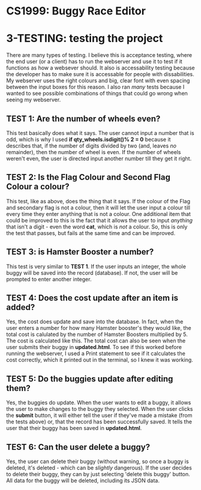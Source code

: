 CS1999: Buggy Race Editor
=========================

# 3-TESTING: testing the project

There are many types of testing. I believe this is acceptance testing, where the end user (or a client) has to run the webserver and use it to test if it functions as how a websever should. It also is accessability testing because the developer has to make sure it is accessable for people with dissabilities. My webserver uses the right colours and big, clear font with even spacing between the input boxes for this reason. I also ran *many* tests because I wanted to see possible combinations of things that could go wrong when seeing my webserver.

## TEST 1: Are the number of wheels even?

This test basically does what it says. The user cannot input a number that is odd, which is why I used **if qty_wheels.isdigit()% 2 = 0** because it describes that, if the number of digits divided by two (and, leaves *no* remainder), then the number of wheel is even. If the number of wheels weren't even, the user is directed input another number till they get it right.

## TEST 2: Is the Flag Colour and Second Flag Colour a colour?

This test, like as above, does the thing that it says. If the colour of the Flag and secondary flag is not a colour, then it will let the user input a colour till every time they enter anything that is not a colour. One additional item that could be improved to this is the fact that it allows the user to input *anything* that isn't a digit - even the word **cat**, which is *not* a colour. So, this is only the test that passes, but fails at the same time and can be improved.

## TEST 3: is Hamster Booster a number?

This test is very similar to **TEST 1**. If the user inputs an integer, the whole buggy will be saved into the record (database). If not, the user will be prompted to enter another integer.

## TEST 4: Does the cost update after an item is added?

Yes, the cost does update and save into the database. In fact, when the user enters a number for how many Hamster booster's they would like, the total cost is calulated by the number of Hamster Boosters multiplied by 5. The cost is calculated like this. The total cost can also be seen when the user submits their buggy in **updated.html**. To see if this worked before running the webserver, I used a Print statement to see if it calculates the cost correctly, which it printed out in the terminal, so I knew it was working.

## TEST 5: Do the buggies update after editing them?

Yes, the buggies do update. When the user wants to edit a buggy, it allows the user to make changes to the buggy they selected. When the user clicks the **submit** button, it will either tell the user if they've made a mistake (from the tests above) or, that the record has been successfully saved. It tells the user that their buggy has been saved in **updated.html**.

## TEST 6: Can the user delete a buggy?

Yes, the user can delete their buggy (without warning, so once a buggy is deleted, it's deleted - which can be *slightly* dangerous). If the user decides to delete their buggy, they can by just selecting 'delete this buggy' button. All data for the buggy will be deleted, including its JSON data.